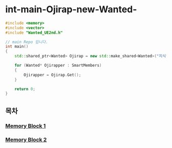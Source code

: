 # int-main-Ojirap-new-Wanted-

```cpp
#include <memory>
#include <vector>
#include "Wanted_UE2nd.h"

// main Repo 입니다.
int main() 
{   
    std::shared_ptr<Wanted> Ojirap = new std::make_shared<Wanted>("지식");

    for (Wanted* Ojirapper : SmartMembers)
    {
        Ojirapper = Ojirap.Get();
    }

    return 0;
}
```


## 목차

### [Memory Block 1](./1.MemoryBlock/)
### [Memory Block 2](./2.MemoryBlock/)

